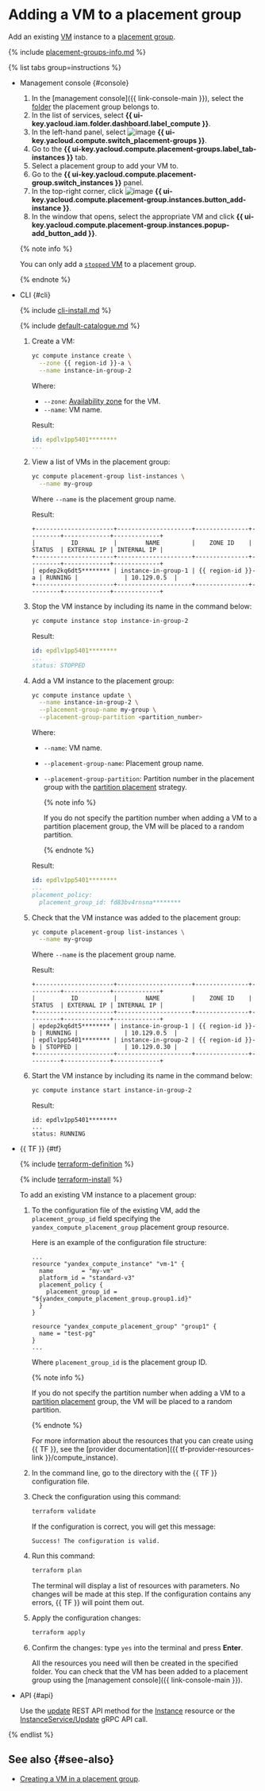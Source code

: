 # Adding a VM to a placement group

Add an existing [VM](../../concepts/vm.md) instance to a [placement group](../../concepts/placement-groups.md).

{% include [placement-groups-info.md](../../../_includes/compute/placement-groups-info.md) %}

{% list tabs group=instructions %}

- Management console {#console}

   1. In the [management console]({{ link-console-main }}), select the [folder](../../../resource-manager/concepts/resources-hierarchy.md#folder) the placement group belongs to.
   1. In the list of services, select **{{ ui-key.yacloud.iam.folder.dashboard.label_compute }}**.
   1. In the left-hand panel, select ![image](../../../_assets/compute/group-placement-pic.svg) **{{ ui-key.yacloud.compute.switch_placement-groups }}**.
   1. Go to the **{{ ui-key.yacloud.compute.placement-groups.label_tab-instances }}** tab.
   1. Select a placement group to add your VM to.
   1. Go to the **{{ ui-key.yacloud.compute.placement-group.switch_instances }}** panel.
   1. In the top-right corner, click ![image](../../../_assets/plus-sign.svg) **{{ ui-key.yacloud.compute.placement-group.instances.button_add-instance }}**.
   1. In the window that opens, select the appropriate VM and click **{{ ui-key.yacloud.compute.placement-group.instances.popup-add_button_add }}**.

   {% note info %}

   You can only add a [`stopped` VM](../../concepts/vm-statuses.md) to a placement group.

   {% endnote %}

- CLI {#cli}

   {% include [cli-install.md](../../../_includes/cli-install.md) %}

   {% include [default-catalogue.md](../../../_includes/default-catalogue.md) %}

   1. Create a VM:

      ```bash
      yc compute instance create \
        --zone {{ region-id }}-a \
        --name instance-in-group-2
      ```

      Where:
      * `--zone`: [Availability zone](../../../overview/concepts/geo-scope.md) for the VM.
      * `--name`: VM name.

      Result:

      ```yaml
      id: epdlv1pp5401********
      ...
      ```

   1. View a list of VMs in the placement group:

      ```bash
      yc compute placement-group list-instances \
        --name my-group
      ```

      Where `--name` is the placement group name.

      Result:

      ```text
      +----------------------+---------------------+---------------+---------+-------------+-------------+
      |          ID          |        NAME         |    ZONE ID    | STATUS  | EXTERNAL IP | INTERNAL IP |
      +----------------------+---------------------+---------------+---------+-------------+-------------+
      | epdep2kq6dt5******** | instance-in-group-1 | {{ region-id }}-a | RUNNING |             | 10.129.0.5  |
      +----------------------+---------------------+---------------+---------+-------------+-------------+
      ```

   1. Stop the VM instance by including its name in the command below:

      ```bash
      yc compute instance stop instance-in-group-2
      ```

      Result:

      ```yaml
      id: epdlv1pp5401********
      ...
      status: STOPPED
      ```

   1. Add a VM instance to the placement group:

      ```bash
      yc compute instance update \
        --name instance-in-group-2 \
        --placement-group-name my-group \
        --placement-group-partition <partition_number>
      ```

      Where:
      * `--name`: VM name.
      * `--placement-group-name`: Placement group name.
      * `--placement-group-partition`: Partition number in the placement group with the [partition placement](../../concepts/placement-groups.md#partition) strategy.

         {% note info %}

         If you do not specify the partition number when adding a VM to a partition placement group, the VM will be placed to a random partition.

         {% endnote %}

      Result:

      ```yaml
      id: epdlv1pp5401********
      ...
      placement_policy:
        placement_group_id: fd83bv4rnsna********
      ```

   1. Check that the VM instance was added to the placement group:

      ```bash
      yc compute placement-group list-instances \
        --name my-group
      ```

      Where `--name` is the placement group name.

      Result:

      ```text
      +----------------------+---------------------+---------------+---------+-------------+-------------+
      |          ID          |        NAME         |    ZONE ID    | STATUS  | EXTERNAL IP | INTERNAL IP |
      +----------------------+---------------------+---------------+---------+-------------+-------------+
      | epdep2kq6dt5******** | instance-in-group-1 | {{ region-id }}-b | RUNNING |             | 10.129.0.5  |
      | epdlv1pp5401******** | instance-in-group-2 | {{ region-id }}-b | STOPPED |             | 10.129.0.30 |
      +----------------------+---------------------+---------------+---------+-------------+-------------+
      ```

   1. Start the VM instance by including its name in the command below:

      ```bash
      yc compute instance start instance-in-group-2
      ```

      Result:

      ```text
      id: epdlv1pp5401********
      ...
      status: RUNNING
      ```

- {{ TF }} {#tf}

   {% include [terraform-definition](../../../_tutorials/_tutorials_includes/terraform-definition.md) %}

   {% include [terraform-install](../../../_includes/terraform-install.md) %}

   To add an existing VM instance to a placement group:
   1. To the configuration file of the existing VM, add the `placement_group_id` field specifying the `yandex_compute_placement_group` placement group resource.

      Here is an example of the configuration file structure:

      ```hcl
      ...
      resource "yandex_compute_instance" "vm-1" {
        name        = "my-vm"
        platform_id = "standard-v3"
        placement_policy {
          placement_group_id = "${yandex_compute_placement_group.group1.id}"
        }
      }

      resource "yandex_compute_placement_group" "group1" {
        name = "test-pg"
      }
      ...
      ```

      Where `placement_group_id` is the placement group ID.

      {% note info %}

      If you do not specify the partition number when adding a VM to a [partition placement](../../concepts/placement-groups.md#partition) group, the VM will be placed to a random partition.

      {% endnote %}

      For more information about the resources that you can create using {{ TF }}, see the [provider documentation]({{ tf-provider-resources-link }}/compute_instance).
   1. In the command line, go to the directory with the {{ TF }} configuration file.
   1. Check the configuration using this command:

      ```bash
      terraform validate
      ```

      If the configuration is correct, you will get this message:

      ```text
      Success! The configuration is valid.
      ```

   1. Run this command:

      ```bash
      terraform plan
      ```

      The terminal will display a list of resources with parameters. No changes will be made at this step. If the configuration contains any errors, {{ TF }} will point them out.
   1. Apply the configuration changes:

      ```bash
      terraform apply
      ```

   1. Confirm the changes: type `yes` into the terminal and press **Enter**.

      All the resources you need will then be created in the specified folder. You can check that the VM has been added to a placement group using the [management console]({{ link-console-main }}).

- API {#api}

   Use the [update](../../api-ref/Instance/update.md) REST API method for the [Instance](../../api-ref/Instance/index.md) resource or the [InstanceService/Update](../../api-ref/grpc/instance_service.md#Update) gRPC API call.

{% endlist %}

## See also {#see-also}

* [Creating a VM in a placement group](create-vm-in-pg.md).